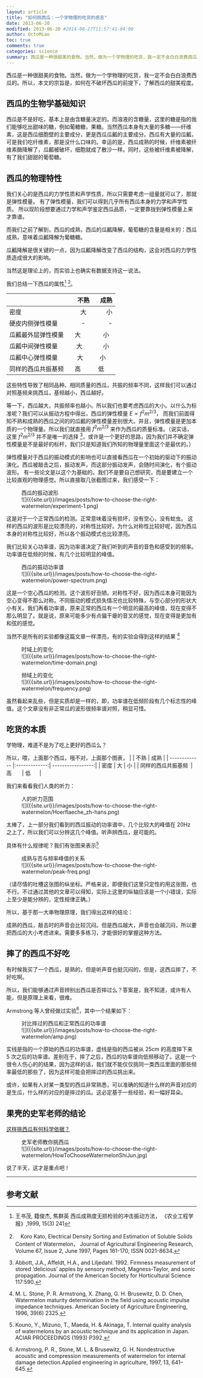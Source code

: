 ```yaml
---
layout: article
title: "如何挑西瓜：一个学物理的吃货的感言"
date: 2013-06-20
modified: 2013-06-20 #2014-08-27T11:57:41-04:00
author: OctoMiao
toc: true
comments: true
categories: science
summary: 西瓜是一种很甜美的食物。当然，做为一个学物理的吃货，我一定不会白白浪费西瓜的。所以，本文的宗旨是，如何在不破坏西瓜的前提下，了解西瓜的甜美程度。
---
```





西瓜是一种很甜美的食物。当然，做为一个学物理的吃货，我一定不会白白浪费西瓜的。所以，本文的宗旨是，如何在不破坏西瓜的前提下，了解西瓜的甜美程度。

## 西瓜的生物学基础知识

西瓜是不是好吃，基本上是由含糖量决定的。而溶液的含糖量，这里的糖是指的我们能够吃出甜味的糖，例如葡糖糖，果糖。当然西瓜本身有大量的多糖——纤维素，这是西瓜细胞壁的主要成分，更是西瓜瓜瓤的主要成分。西瓜有大量的瓜瓤，可是我们吃纤维素，那是没什么口味的。幸运的是，西瓜成熟的时候，纤维素被纤维素酶降解了，瓜瓤被破坏，细胞就成了散沙一样。同时，这些被纤维素被降解，有了我们甜甜的葡萄糖。

## 西瓜的物理特性

我们关心的是西瓜的力学性质和声学性质，所以只需要考虑一组量就可以了，那就是弹性模量。
有了弹性模量，我们可以得到几乎所有西瓜本身的力学和声学性质。
所以现阶段想要通过力学和声学鉴定西瓜品质，一定要靠拢到弹性模量上来才靠谱。

而我们之前了解到，西瓜的成熟，西瓜的瓜瓤降解，葡萄糖的含量是相关的：西瓜成熟，意味着瓜瓤降解为葡糖糖。

瓜瓤降解是很关键的一点，因为瓜瓤降解改变了西瓜的结构，这会对西瓜的力学性质造成很大的影响。

当然这是理论上的，而实验上也确实有数据支持这一说法。

我们总结一下西瓜的属性[^1] [^2]。

|                      | 不熟           |       成熟        |
| -------------  |:-------------:| -----------------:|
| 密度              | 大          | 小           |
| 硬皮内侧弹性模量      | -           | -            |
| 瓜瓤最外层弹性模量    | 大           | 小            |
| 瓜瓤中间弹性模量      | 大          | 小           |
| 瓜瓤中心弹性模量      | 大          | 小           |
| 同样的西瓜共振基频    | 高       | 低      |



这些特性导致了相同品种、相同质量的西瓜，共振的频率不同，这样我们可以通过对照基频来挑西瓜，基频越小，西瓜越好。

等一下，西瓜越大，共振频率也越小。所以我们也要考虑西瓜的大小。以什么为标准呢？我们可以从振动方程中得出，西瓜的弹性模量
$E\propto f^2 m^{2/3}$，
而我们前面得知不熟和成熟的西瓜之间的的瓜瓤的弹性模量差别很大。并且，弹性模量是更加本质的一个物理量。所以我们就直接用 $f^2 m^{2/3}$ 来作为西瓜的质量标准。（说实话，这里 $f^2 m^{2/3}$ 并不是唯一的选择 [^3]，或许是一个更好的思路，因为我们并不确定弹性模量是不是最好的标杆，我们只是知道我们所知的物理量里面这个是最优的。）


弹性模量对于西瓜的振动模式的影响也可以直接看西瓜在一个初始的驱动下的振动演化。西瓜被敲击之后，振动发声，而这部分振动发声，会随时间演化，有个振动波形。
有一些论文是以这个为基础的。我们不是要自己想研究，而是要建立一个比较直观的物理感觉。所以直接取几张截图过来，我们感受一下：

<figure markdown="1">
<figcaption>
西瓜的振动波形
</figcaption>
![]({{site.url}}/images/posts/how-to-choose-the-right-watermelon/experiment-1.png)
</figure>



这是对于一个正常西瓜的检测。正常意味着没有损坏，没有空心，没有蛀虫。
这样的西瓜的波形是比较漂亮的，对称性比较好。为什么对称性比较好呢，因为西瓜本身的对称性比较好，所以各个振动模式也比较漂亮。

我们比较关心功率谱，因为功率谱决定了我们听到的声音的音色和感受到的频率。功率谱在低频的时候，有几个比较明显的峰值。


<figure markdown="1">
<figcaption>
西瓜的振动功率谱
</figcaption>
![]({{site.url}}/images/posts/how-to-choose-the-right-watermelon/power-spectrum.png)
</figure>


这是一个空心西瓜的检测。这个波形好丑陋。对称性不好，因为西瓜本身可能因为空心变得不那么对称。不同振动的模式损失情况也比较特殊，与空心部分的形状大小有关。我们再看功率谱，原来正常的西瓜有一个明显的最高的峰值，现在变得不那么明显了。就是说，原来可能多少有点偏干瘪的音叉的感觉，现在变得是更加有和弦的感觉。



当然不是所有的实验都像这篇文章一样漂亮，有的实验会得到这样的结果 [^5]


<figure markdown="1">
<figcaption>
时域上的变化
</figcaption>
![]({{site.url}}/images/posts/how-to-choose-the-right-watermelon/time-domain.png)
</figure>

<figure markdown="1">
<figcaption>
频域上的变化
</figcaption>
![]({{site.url}}/images/posts/how-to-choose-the-right-watermelon/frequency.png)
</figure>


虽然看起来乱些，但是实质却是一样的，即，功率谱在低频阶段有几个标志性的峰值。这个文章没有非正常瓜的波形很频率谱对照，稍显可惜。






## 吃货的本质

学物理，难道不是为了吃上更好的西瓜么？

所以，喂，上面那个西瓜，哦不对，上面那个图表，
|                      | 不熟           |       成熟        |
| -------------  |:-------------:| -----------------:|
| 密度              | 大          | 小           |
| 同样的西瓜共振基频    | 高       | 低      |

我们来看看我们人类的听力：

<figure markdown="1">
<figcaption>
人的听力范围
</figcaption>
![]({{site.url}}/images/posts/how-to-choose-the-right-watermelon/Hoerflaeche_zh-hans.png)
</figure>




太棒了，上一部分我们看到的西瓜振动的功率谱中，几个比较大的峰值在 20Hz 之上了，所以我们可以分辨这几个峰值。听声辨西瓜，是可能的。

具体有什么规律呢？我们有张图来表示[^4]

<figure markdown="1">
<figcaption>
成熟与否与频率峰值的关系
</figcaption>
![]({{site.url}}/images/posts/how-to-choose-the-right-watermelon/peak-freq.png)
</figure>



（请尽情的吐槽这张图的纵坐标。严格来说，即便我们这里只定性的用这张图，也不行。不过通过其他的文章可以得知，实际上这里的纵轴应该是一个小错误，实际上至少是能分辨的，定性规律正确。）

所以，基于那一大串物理原理，我们得出这样的结论：

成熟的西瓜，敲击时的声音会比较沉闷。但是西瓜越大，声音也会越沉闷，所以要把西瓜的大小考虑进来。需要多多练习，才能很好的掌握这种方法。




## 摔了的西瓜不好吃

有时候我买了一个西瓜，是熟的，但是听声音也挺沉闷的，但是，这西瓜摔了，不好吃啊。

所以，我们能够通过声音辨别出西瓜是否摔过么？答案是，我不知道，或许有人能，但是原理上来看，很难。

Armstrong 等人曾经做过实验[^6]，其中一个结果如下：

<figure markdown="1">
<figcaption>
对比摔过的西瓜和正常西瓜的功率谱
</figcaption>
![]({{site.url}}/images/posts/how-to-choose-the-right-watermelon/amp.png)
</figure>


实线是指的一个原始的西瓜的功率谱，虚线是指的西瓜被从 25cm 的高度摔下来 5 次之后的功率谱。差别在于，摔了之后，西瓜的功率谱向低频移动了。这是一个很令人伤心的的结果，因为这样的话，我们就不能仅仅挑同一类西瓜里面的那些频率最低的那些了，因为这样可能会把摔过的西瓜挑出来。

或许，如果有人对某一类型的西瓜非常熟悉，可以准确的知道什么样的声音对应的是生瓜，什么样的对应的是摔过的瓜。这必定基于一些经验，和一幅好耳朵。





## 果壳的史军老师的结论

<a href="http://www.guokr.com/answer/229460/redirect/" target="_blank">这样挑西瓜有何科学依据？</a>

<figure markdown="1">
<figcaption>
史军老师教你挑西瓜
</figcaption>
![]({{site.url}}/images/posts/how-to-choose-the-right-watermelon/HowToChooseWatermelonShiJun.jpg)
</figure>




说了半天，这才是重点吧！



-------

## 参考文献


[^1]: 王书茂, 籍俊杰, 焦群英  西瓜成熟度无损检验的冲击振动方法， 《农业工程学报》,1999, 15(3) 241

[^2]:　Koro Kato, Electrical Density Sorting and Estimation of Soluble Solids Content of Watermelon， Journal of Agricultural Engineering Research, Volume 67, Issue 2, June 1997, Pages 161-170, ISSN 0021-8634.

[^3]:  Abbott, J.A., Affeldt, H.A., and Liljedahl. 1992. Firmness measurement of stored ‘delicious’ apples by sensory method, Magness-Taylor, and sonic propagation. Journal of the American Society for Horticultural Science 117:590.

[^4]:  Kouno, Y., Mizuno, T., Maeda, H. & Akinaga, T. Internal quality analysis of watermelons by an acoustic technique and its application in Japan. ACIAR PROCEEDINGS (1993) P392.

[^5]:  M. L. Stone, P. R. Armstrong, X. Zhang, G. H. Brusewitz, D. D. Chen, Watermelon maturity determination in the field using acoustic impulse impedance techniques. American Society of Agriculture Engineering, 1996, 39(6) 2325.

[^6]:  Armstrong, P. R., Stone, M. L. & Brusewitz, G. H. Nondestructive acoustic and compression measurements of watermelon for internal damage detection.Applied engineering in agriculture, 1997, 13, 641–645.